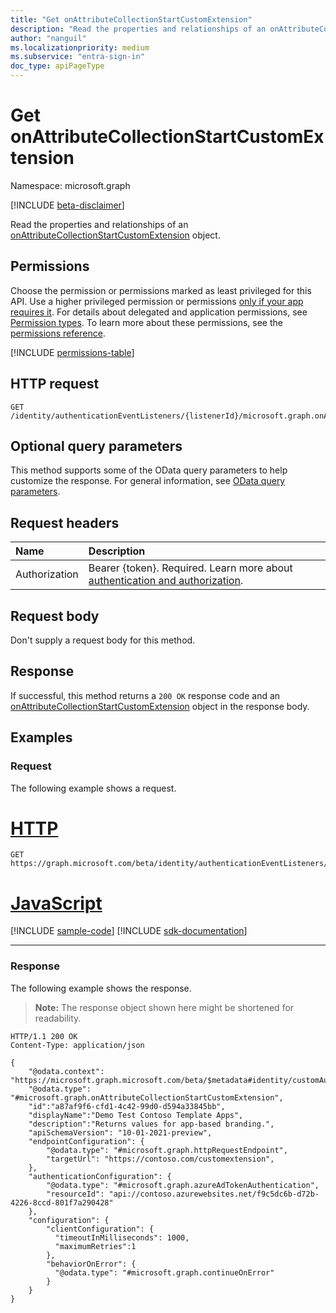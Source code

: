 ```yaml
---
title: "Get onAttributeCollectionStartCustomExtension"
description: "Read the properties and relationships of an onAttributeCollectionStartCustomExtension object."
author: "nanguil"
ms.localizationpriority: medium
ms.subservice: "entra-sign-in"
doc_type: apiPageType
---
```


# Get onAttributeCollectionStartCustomExtension

Namespace: microsoft.graph

[!INCLUDE [beta-disclaimer](../../includes/beta-disclaimer.md)]

Read the properties and relationships of an [onAttributeCollectionStartCustomExtension](../resources/onattributecollectionstartcustomextension.md) object.

## Permissions

Choose the permission or permissions marked as least privileged for this API. Use a higher privileged permission or permissions [only if your app requires it](/graph/permissions-overview#best-practices-for-using-microsoft-graph-permissions). For details about delegated and application permissions, see [Permission types](/graph/permissions-overview#permission-types). To learn more about these permissions, see the [permissions reference](/graph/permissions-reference).

<!-- { "blockType": "permissions", "name": "onattributecollectionstartcustomextension_get" } -->
[!INCLUDE [permissions-table](../includes/permissions/onattributecollectionstartcustomextension-get-permissions.md)]

## HTTP request

<!-- {
  "blockType": "ignored"
}
-->
``` http
GET /identity/authenticationEventListeners/{listenerId}/microsoft.graph.onAttributeCollectionStartListener/handler/microsoft.graph.onAttributeCollectionStartCustomExtensionHandler/customExtension
```

## Optional query parameters

This method supports some of the OData query parameters to help customize the response. For general information, see [OData query parameters](/graph/query-parameters).

## Request headers

|Name|Description|
|:---|:---|
|Authorization|Bearer {token}. Required. Learn more about [authentication and authorization](/graph/auth/auth-concepts).|

## Request body

Don't supply a request body for this method.

## Response

If successful, this method returns a `200 OK` response code and an [onAttributeCollectionStartCustomExtension](../resources/onattributecollectionstartcustomextension.md) object in the response body.

## Examples

### Request

The following example shows a request.
# [HTTP](#tab/http)
<!-- {
  "blockType": "request",
  "name": "get_onattributecollectionstartcustomextension"
}
-->
``` http
GET https://graph.microsoft.com/beta/identity/authenticationEventListeners/{listenerId}/microsoft.graph.onAttributeCollectionStartListener/handler/microsoft.graph.onAttributeCollectionStartCustomExtensionHandler/customExtension
```

# [JavaScript](#tab/javascript)
[!INCLUDE [sample-code](../includes/snippets/javascript/get-onattributecollectionstartcustomextension-javascript-snippets.md)]
[!INCLUDE [sdk-documentation](../includes/snippets/snippets-sdk-documentation-link.md)]

---

### Response

The following example shows the response.
>**Note:** The response object shown here might be shortened for readability.
<!-- {
  "blockType": "response",
  "truncated": true,
  "@odata.type": "microsoft.graph.onAttributeCollectionStartCustomExtension"
}
-->
``` http
HTTP/1.1 200 OK
Content-Type: application/json

{
    "@odata.context": "https://microsoft.graph.microsoft.com/beta/$metadata#identity/customAuthenticationExtensions/$entity",
    "@odata.type": "#microsoft.graph.onAttributeCollectionStartCustomExtension",
    "id":"a87af9f6-cfd1-4c42-99d0-d594a33845bb",
    "displayName":"Demo Test Contoso Template Apps",
    "description":"Returns values for app-based branding.",
    "apiSchemaVersion": "10-01-2021-preview",
    "endpointConfiguration": {
        "@odata.type": "#microsoft.graph.httpRequestEndpoint",
        "targetUrl": "https://contoso.com/customextension",
    },
    "authenticationConfiguration": {
        "@odata.type": "#microsoft.graph.azureAdTokenAuthentication",
        "resourceId": "api://contoso.azurewebsites.net/f9c5dc6b-d72b-4226-8ccd-801f7a290428"
    },
    "configuration": {
        "clientConfiguration": {
          "timeoutInMilliseconds": 1000,
          "maximumRetries":1
        },
        "behaviorOnError": {
          "@odata.type": "#microsoft.graph.continueOnError"
        }
    }
}
```


